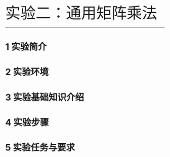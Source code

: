 <font size=10>实验二：通用矩阵乘法</font>

---

# 1 实验简介



# 2 实验环境



# 3 实验基础知识介绍



# 4 实验步骤



# 5 实验任务与要求

